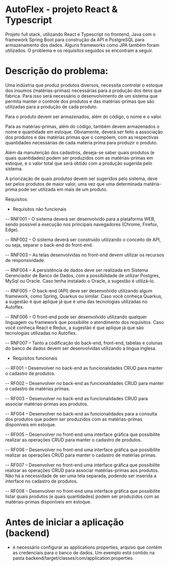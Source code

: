 # AutoFlex - projeto React & Typescript 
Projeto full stack, utilizando React e Typescript no frontend, Java com o framework Spring Boot para construção da API e PostgreSQL para armazenamento dos dados. Alguns frameworks como JPA também foram utilizados. O problema e os requisitos seguidos se encontram a seguir.

# Descrição do problema:

Uma indústria que produz produtos diversos, necessita controlar o estoque dos insumos (matérias-primas) necessárias para a produção dos itens que fabrica. Para isso será necessário o desenvolvimento de um sistema que permita manter o controle dos produtos e das matérias-primas que são utilizadas para a produção de cada produto.

Para o produto devem ser armazenados, além do código, o nome e o valor.

Para as matérias-primas, além do código, também devem armazenados o nome e quantidade em estoque. Obviamente, deverá ser feito a associação dos produtos e das matérias primas que o compõem, com as respectivas quantidades necessárias de cada matéria prima para produzir o produto.

Além da manutenção dos cadastros, deseja-se saber quais produtos (e quais quantidades) podem ser produzidos com as matérias-primas em estoque, e o valor total que será obtido com a produção sugerida pelo sistema.

A priorização de quais produtos devem ser sugeridos pelo sistema, deve ser pelos produtos de maior valor, uma vez que uma determinada matéria-prima pode ser utilizada em mais de um produto.

Requisitos:

- Requisitos não funcionais

-- RNF001 – O sistema deverá ser desenvolvido para a plataforma WEB, sendo possível a execução nos principais navegadores (Chrome, Firefox, Edge).

-- RNF002 – O sistema deverá ser construído utilizando o conceito de API, ou seja, separar o back-end do front-end.

-- RNF003 – As telas desenvolvidas no front-end devem utilizar os recursos de responsividade.

-- RNF004 – A persistência de dados deve ser realizada em Sistema Gerenciador de Banco de Dados, com a possibilidade de utilizar Postgres, MySql ou Oracle. Caso tenha instalado o Oracle, a sugestão é utilizá-lo.

-- RNF005 – O back-end (API) deve ser desenvolvido utilizando algum framework, como Spring, Quarkus ou similar. Caso você conheça Quarkus, a sugestão é que aplique já que é uma das tecnologias utilizadas no Autoflex.

-- RNF006 – O front-end pode ser desenvolvido utilizando qualquer linguagem ou framework que possibilite o atendimento dos requisitos. Caso você conheça React e Redux, a sugestão é que aplique já que são tecnologias utilizadas no Autoflex.

-- RNF007 – Tanto a codificação do back-end, front-end, tabelas e colunas do banco de dados devem ser desenvolvidas utilizando a língua inglesa.

- Requisitos funcionais

-- RF001 – Desenvolver no back-end as funcionalidades CRUD para manter o cadastro de produtos.

-- RF002 – Desenvolver no back-end as funcionalidades CRUD para manter o cadastro de matérias primas.

-- RF003 – Desenvolver no back-end as funcionalidades CRUD para associar matérias-primas aos produtos.

-- RF004 – Desenvolver no back-end as funcionalidades para a consulta dos produtos que podem ser produzidos com as matérias-primas disponíveis em estoque.

-- RF005 – Desenvolver no front-end uma interface gráfica que possibilite realizar as operações CRUD para manter o cadastro de produtos.

-- RF006 – Desenvolver no front-end uma interface gráfica que possibilite realizar as operações CRUD para manter o cadastro de matérias primas.

-- RF007 – Desenvolver no front-end uma interface gráfica que possibilite realizar as operações CRUD para associar matérias-primas aos produtos. Não há a necessidade de ser uma tela separada, podendo ser inserida a interface no cadastro de produtos.

-- RF008 – Desenvolver no front-end uma interface gráfica que possibilite listar quais produtos (e quais quantidades) podem ser produzidos com as matérias-primas disponíveis em estoque.

# Antes de iniciar a aplicação (backend)
- é necessário configurar as applications properties, arquivo que contém as credenciais para o banco de dados. Um exemplo está contido na pasta backend/target/classes/com/application.properties
